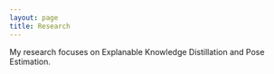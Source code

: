 ```yaml
---
layout: page
title: Research
---
```


My research focuses on Explanable Knowledge Distillation and Pose Estimation.
